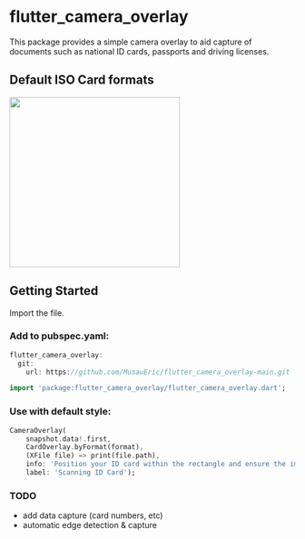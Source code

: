 # flutter_camera_overlay

This package provides a simple camera overlay to aid capture of documents such 
as national ID cards, passports and driving licenses.

## Default ISO Card formats


<img src="https://raw.githubusercontent.com/matwright/flutter_camera_overlay/main/example/flutter_camera_overlay.webp" width="300">

## Getting Started

Import the file.

### Add to pubspec.yaml:
```dart
flutter_camera_overlay:
  git:
    url: https://github.com/MusauEric/flutter_camera_overlay-main.git
```

```dart
import 'package:flutter_camera_overlay/flutter_camera_overlay.dart';
```

### Use with default style:

```dart
CameraOverlay(
    snapshot.data!.first,
    CardOverlay.byFormat(format),
    (XFile file) => print(file.path),
    info: 'Position your ID card within the rectangle and ensure the image is perfectly readable.',
    label: 'Scanning ID Card');
```

### TODO

* add data capture (card numbers, etc)
* automatic edge detection & capture